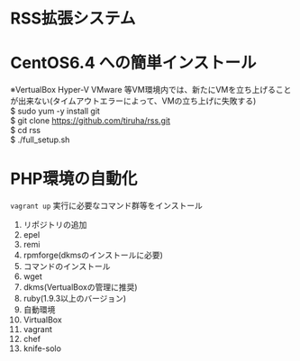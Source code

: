# RSS拡張システム

# CentOS6.4 への簡単インストール  
※VertualBox Hyper-V VMware 等VM環境内では、新たにVMを立ち上げることが出来ない(タイムアウトエラーによって、VMの立ち上げに失敗する)  
$ sudo yum -y install git  
$ git clone https://github.com/tiruha/rss.git  
$ cd rss  
$ ./full_setup.sh  

# PHP環境の自動化  
`vagrant up` 実行に必要なコマンド群等をインストール  
1. リポジトリの追加  
  1. epel  
  2. remi  
  3. rpmforge(dkmsのインストールに必要)  
1. コマンドのインストール  
  1. wget
  2. dkms(VertualBoxの管理に推奨)  
  3. ruby(1.9.3以上のバージョン)
1. 自動環境  
  1. VirtualBox  
  2. vagrant  
  3. chef  
  4. knife-solo  
